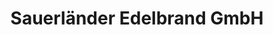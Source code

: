 ---
title: "Sauerländer Edelbrand GmbH"
url: /ruethen/sauerlaender-edelbrand-gmbh/
shop: Spirituosen
---